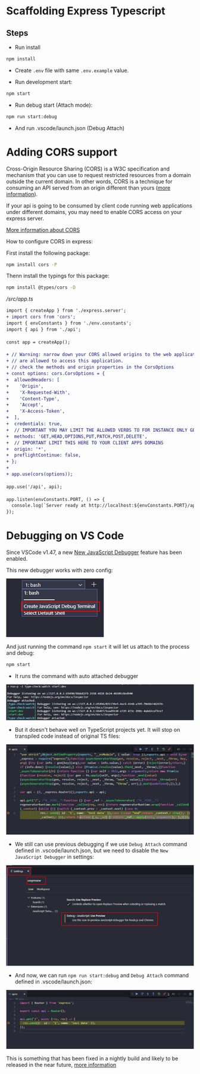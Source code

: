 # Scaffolding Express Typescript

## Steps

- Run install

```bash
npm install
```

- Create `.env` file with same `.env.example` value.

- Run development start:

```bash
npm start
```

- Run debug start (Attach mode):

```bash
npm run start:debug
```

- And run .vscode/launch.json (Debug Attach)

# Adding CORS support

Cross-Origin Resource Sharing (CORS) is a W3C specification and mechanism that you can use to request restricted resources from a domain outside the current domain. In other words, CORS is a technique for consuming an API served from an origin different than yours ([more information](https://www.freecodecamp.org/news/the-terrible-performance-cost-of-cors-api-on-the-single-page-application-spa-6fcf71e50147/)).

If your api is going to be consumed by client code running web applications under different domains, you may need to enable
CORS access on your express server.

[More information about CORS](https://developer.mozilla.org/en-US/docs/Web/HTTP/CORS)

How to configure CORS in express:

First install the following package:

```bash
npm install cors -P
```

Thenn install the typings for this package:

```bash
npm install @types/cors -D
```

_/src/app.ts_

```diff
import { createApp } from './express.server';
+ import cors from 'cors';
import { envConstants } from './env.constants';
import { api } from './api';

const app = createApp();

+ // Warning: narrow down your CORS allowed origins to the web application domains that
+ // are allowed to access this application.
+ // check the methods and origin properties in the CorsOptions
+ const options: cors.CorsOptions = {
+  allowedHeaders: [
+    'Origin',
+    'X-Requested-With',
+    'Content-Type',
+    'Accept',
+    'X-Access-Token',
+  ],
+  credentials: true,
+  // IMPORTANT YOU MAY LIMIT THE ALLOWED VERBS TO FOR INSTANCE ONLY GET
+  methods: 'GET,HEAD,OPTIONS,PUT,PATCH,POST,DELETE',
+  // IMPORTANT LIMIT THIS HERE TO YOUR CLIENT APPS DOMAINS
+  origin: '*',
+  preflightContinue: false,
+ };
+
+ app.use(cors(options));

app.use('/api', api);

app.listen(envConstants.PORT, () => {
  console.log(`Server ready at http://localhost:${envConstants.PORT}/api`);
});
```


# Debugging on VS Code

Since VSCode v1.47, a new [New JavaScript Debugger](https://code.visualstudio.com/updates/v1_47#_debugging) feature has been enabled.

This new debugger works with zero config:

![create-js-debug-terminal](./readme-resources/00-create-js-debug-terminal.png)

And just running the command `npm start` it will let us attach to the process and debug:

```bash
npm start
```

- It runs the command with auto attached debugger

![running-debugger](./readme-resources/01-running-debugger.png)

- But it doesn't behave well on TypeScript projects yet. It will stop on transpiled code instead of original TS files:

![stop-on-transpiled-code](./readme-resources/02-stop-on-transpiled-code.png)

- We still can use previous debugging if we use `Debug Attach` command defined in .vscode/launch.json, but we need to disable the `New JavaScript Debugger` in settings:

![disabled-new-js-debugger](./readme-resources/03-disabled-new-js-debugger.png)

- And now, we can run `npm run start:debug` and `Debug Attach` command defined in .vscode/launch.json:

![stop-on-original-code](./readme-resources/04-stop-on-original-code.png)

This is something that has been fixed in a nightly build and likely to be released in the near future, [more information](https://github.com/microsoft/vscode/issues/103048)
